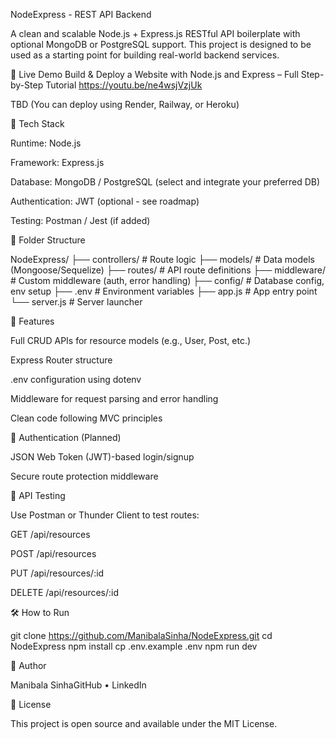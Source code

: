 NodeExpress - REST API Backend

A clean and scalable Node.js + Express.js RESTful API boilerplate with optional MongoDB or PostgreSQL support. This project is designed to be used as a starting point for building real-world backend services.

🚀 Live Demo Build & Deploy a Website with Node.js and Express – Full Step-by-Step Tutorial
https://youtu.be/ne4wsjVzjUk

TBD (You can deploy using Render, Railway, or Heroku)

🔧 Tech Stack

Runtime: Node.js

Framework: Express.js

Database: MongoDB / PostgreSQL (select and integrate your preferred DB)

Authentication: JWT (optional - see roadmap)

Testing: Postman / Jest (if added)

📂 Folder Structure

NodeExpress/
├── controllers/       # Route logic
├── models/            # Data models (Mongoose/Sequelize)
├── routes/            # API route definitions
├── middleware/        # Custom middleware (auth, error handling)
├── config/            # Database config, env setup
├── .env               # Environment variables
├── app.js             # App entry point
└── server.js          # Server launcher

📌 Features

Full CRUD APIs for resource models (e.g., User, Post, etc.)

Express Router structure

.env configuration using dotenv

Middleware for request parsing and error handling

Clean code following MVC principles

🔐 Authentication (Planned)

JSON Web Token (JWT)-based login/signup

Secure route protection middleware

🧪 API Testing

Use Postman or Thunder Client to test routes:

GET /api/resources

POST /api/resources

PUT /api/resources/:id

DELETE /api/resources/:id

🛠️ How to Run

git clone https://github.com/ManibalaSinha/NodeExpress.git
cd NodeExpress
npm install
cp .env.example .env
npm run dev

🙌 Author

Manibala SinhaGitHub • LinkedIn

📜 License

This project is open source and available under the MIT License.

